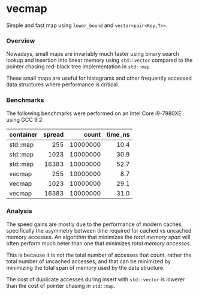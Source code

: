 # vecmap

Simple and fast map using `lower_bound` and `vector<pair<Key,T>>`.

### Overview

Nowadays, small maps are invariably much faster using binary search
lookup and insertion into linear memory using `std::vector` compared
to the pointer chasing red-black tree implementation in `std::map`.

These small maps are useful for histograms and other frequently
accessed data structures where performance is critical.

### Benchmarks

The following benchmarks were performed on an Intel Core i9-7980XE
using GCC 9.2:

|container |  spread|       count| time_ns|
|:-------- |  -----:|       ----:| ------:|
|std::map  |     255|    10000000|    10.4|
|std::map  |    1023|    10000000|    30.9|
|std::map  |   16383|    10000000|    52.7|
|vecmap    |     255|    10000000|     8.7|
|vecmap    |    1023|    10000000|    29.1|
|vecmap    |   16383|    10000000|    31.0|

### Analysis

The speed gains are mostly due to the performance of modern caches,
specifically the asymmetry between time required for cached vs uncached
memory accesses. An algorithm that minimizes the _total memory span_ will
often perform much beter than one that minimizes _total memory accesses_.

This is because it is not the total number of accesses that count,
rather the total number of uncached accesses, and that can be minimized
by minimizing the total span of memory used by the data structure.

The cost of duplicate accesses during insert with `std::vector` is lowerer
than the cost of pointer chasing in `std::map`.